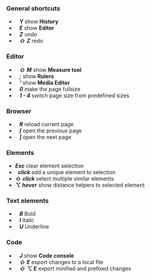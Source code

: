 ### General shortcuts

* **_` `_** **_Y_** show __History__
* **_` `_** **_E_** show __Editor__
* **_` `_** **_Z_** undo
* **_` `_** **_⇧_** **_Z_** redo

### Editor

* **_` `_** **_⇧_** **_M_** show __Measure tool__
* **_` `_** **_;_** show __Rulers__
* **_` `_** **_'_** show __Media Editor__
* **_` `_** **_0_** make the page fullsize
* **_` `_** **_1 - 4_** switch page size from predefined sizes

### Browser

* **_` `_** **_R_** reload current page
* **_` `_** **_[_** open the previous page
* **_` `_** **_]_** open the next page

### Elements

* **_Esc_** clear element selection
* **_` `_** **_click_** add a unique element to selection
* **_⇧_** **_click_** select multiple similar elements
* **_⌥_** **_hover_** show distance helpers to selected element

### Text elements

* **_` `_** **_B_** Bold
* **_` `_** **_I_** Italic
* **_` `_** **_U_** Underline

### Code

* **_` `_** **_J_** show __Code console__
* **_` `_** **_⇧_** **_E_** export changes to a local file
* **_` `_** **_⇧_** **_⌥_** **_E_** export minified and prefixed changes

